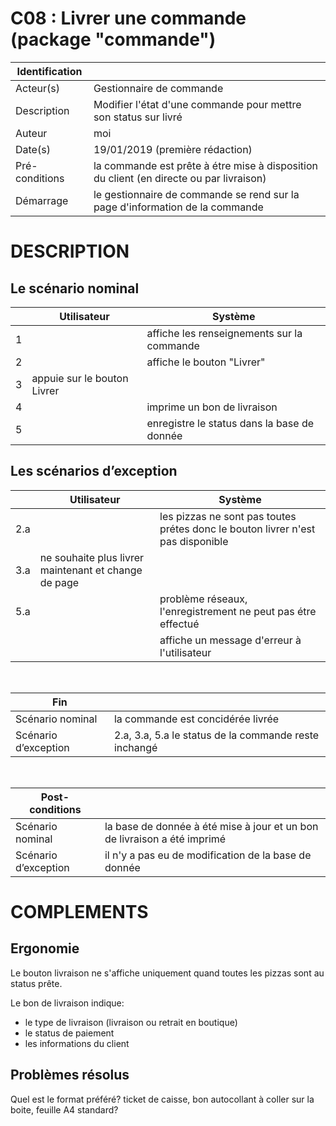 # C08 : Livrer une commande (package "commande")

|Identification | |
|-|-|
|Acteur(s) | Gestionnaire de commande |
|Description | Modifier l'état d'une commande pour mettre son status sur livré |
|Auteur | moi |
|Date(s) | 19/01/2019 (première rédaction) |
|Pré-conditions | la commande est prête à étre mise à disposition du client (en directe ou par livraison)|
|Démarrage | le gestionnaire de commande se rend sur la page d'information de la commande |

# DESCRIPTION

## Le scénario nominal
||Utilisateur|Système|
|-|-|-|
|1| | affiche les renseignements sur la commande |
|2| | affiche le bouton "Livrer" |
|3| appuie sur le bouton Livrer | |
|4| | imprime un bon de livraison |
|5| | enregistre le status dans la base de donnée |


## Les scénarios d’exception

||Utilisateur|Système|
|-|-|-|
|2.a| | les pizzas ne sont pas toutes prétes donc le bouton livrer n'est pas disponible |
|3.a| ne souhaite plus livrer maintenant et change de page | |
|5.a| | problème réseaux, l'enregistrement ne peut pas étre effectué |
| | | affiche un message d'erreur à l'utilisateur |

<br/>

|Fin||
|-|-|
|Scénario nominal | la commande est concidérée livrée|
|Scénario d’exception | 2.a, 3.a, 5.a le status de la commande reste inchangé|

<br/>

|Post-conditions||
|-|-
|Scénario nominal | la base de donnée à été mise à jour et un bon de livraison a été imprimé|
|Scénario d’exception | il n'y a pas eu de modification de la base de donnée|

# COMPLEMENTS

## Ergonomie 

Le bouton livraison ne s'affiche uniquement quand toutes les pizzas sont au status prête.

Le bon de livraison indique:
* le type de livraison (livraison ou retrait en boutique)
* le status de paiement
* les informations du client

## Problèmes résolus 

Quel est le format préféré? ticket de caisse, bon autocollant à coller sur la boite, feuille A4 standard?